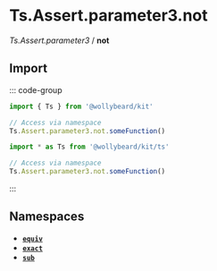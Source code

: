 # Ts.Assert.parameter3.not

_Ts.Assert.parameter3_ / **not**

## Import

::: code-group

```typescript [Namespace]
import { Ts } from '@wollybeard/kit'

// Access via namespace
Ts.Assert.parameter3.not.someFunction()
```

```typescript [Barrel]
import * as Ts from '@wollybeard/kit/ts'

// Access via namespace
Ts.Assert.parameter3.not.someFunction()
```

:::

## Namespaces

- [**`equiv`**](/api/ts/assert/parameter3/not/equiv)
- [**`exact`**](/api/ts/assert/parameter3/not/exact)
- [**`sub`**](/api/ts/assert/parameter3/not/sub)

